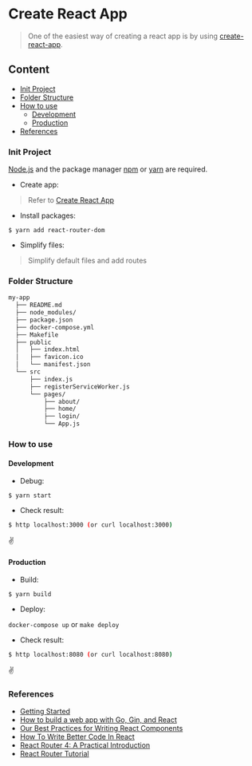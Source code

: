 # Create React App

>One of the easiest way of creating a react app is by using [create-react-app](https://github.com/facebook/create-react-app).

## Content

- [Init Project](#init-project)
- [Folder Structure](#folder-structure)
- [How to use](#how-to-use)
  - [Development](#development)
  - [Production](#production)
- [References](#references)
  
### Init Project

[Node.js](https://nodejs.org) and the package manager [npm](https://www.npmjs.com/) or [yarn](https://yarnpkg.com/) are required.

- Create app:

>Refer to [Create React App](https://github.com/facebook/create-react-app)

- Install packages:

```npm
$ yarn add react-router-dom
```

- Simplify files:

>Simplify default files and add routes

  
### Folder Structure

```bash
my-app
  ├── README.md
  ├── node_modules/
  ├── package.json
  ├── docker-compose.yml
  ├── Makefile
  ├── public
  │   ├── index.html
  │   ├── favicon.ico
  │   └── manifest.json
  └── src
      ├── index.js
      ├── registerServiceWorker.js
      └── pages/
          ├── about/
          ├── home/
          ├── login/
          └── App.js
```

### How to use

#### Development

- Debug:

```npm
$ yarn start
```

- Check result:
```bash
$ http localhost:3000 (or curl localhost:3000)
```

:v:

#### Production

- Build:

```npm
$ yarn build
```

- Deploy:

`docker-compose up` or `make deploy`

- Check result:
```bash
$ http localhost:8080 (or curl localhost:8080)
```

:v:

### References

- [Getting Started](https://reactjs.org/docs/getting-started.html)
- [How to build a web app with Go, Gin, and React](https://medium.freecodecamp.org/how-to-build-a-web-app-with-go-gin-and-react-cffdc473576)
- [Our Best Practices for Writing React Components](https://engineering.musefind.com/our-best-practices-for-writing-react-components-dec3eb5c3fc8)
- [How To Write Better Code In React](https://blog.bitsrc.io/how-to-write-better-code-in-react-best-practices-b8ca87d462b0)
- [React Router 4: A Practical Introduction](https://auth0.com/blog/react-router-4-practical-tutorial/)
- [React Router Tutorial](https://github.com/reactjs/react-router-tutorial)





